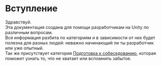 # Вступление

Здравствуй.  
Эта документация создана для помощи разработчикам на Unity по различным вопросам.  
Вся информация разбита по категориям и в зависимости от них будет полезна для разных людей: неважно начинающий ли ты разработчик или уже опытный.  
Так же присутствует категория [Подготовка к собеседованию](preparing-for-an-interview/interview.md), которая поможет узнать то, что не хватает или вспомнить забытое.





